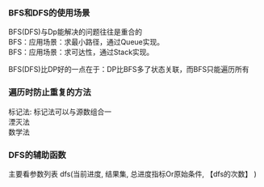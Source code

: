 ###  BFS和DFS的使用场景  
  BFS(DFS)与Dp能解决的问题往往是重合的  
  BFS：应用场景：求最小路径，通过Queue实现。  
  BFS：应用场景：求可达性，通过Stack实现。  
    
  BFS(DFS)比DP好的一点在于：DP比BFS多了状态关联，而BFS只能遍历所有  
  
### 遍历时防止重复的方法  
标记法:  标记法可以与源数组合一  
湮灭法  
数学法  
  
### DFS的辅助函数
   主要看参数列表
   dfs(当前进度, 结果集, 总进度指标Or原始条件, 【dfs的次数】 )    



